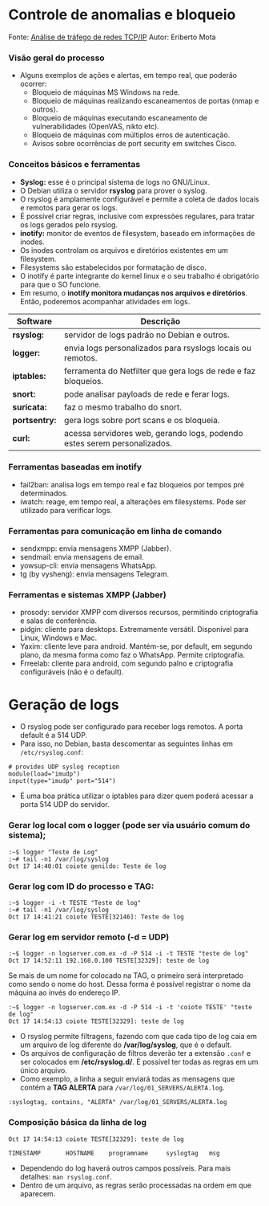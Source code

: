 # Controle de anomalias e bloqueio

Fonte: [Análise de tráfego de redes TCP/IP](https://youtu.be/8KyrUA1nACY?t=3430)
Autor: Eriberto Mota

### Visão geral do processo
- Alguns exemplos de ações e alertas, em tempo real, que poderão ocorrer:
   - Bloqueio de máquinas MS Windows na rede.
   - Bloqueio de máquinas realizando escaneamentos de portas (nmap e outros).
   - Bloqueio de máquinas executando escaneamento de vulnerabilidades (OpenVAS, nikto etc).
   - Bloqueio de máquinas com múltiplos erros de autenticação.
   - Avisos sobre ocorrências de port security em switches Cisco.
   
### Conceitos básicos e ferramentas
- **Syslog:** esse é o principal sistema de logs no GNU/Linux.
- O Debian utiliza o servidor **rsyslog** para prover o syslog.
- O rsyslog é amplamente configurável e permite a coleta de dados locais e remotos para gerar os logs.
- É possível criar regras, inclusive com expressões regulares, para tratar os logs gerados pelo rsyslog.
- **inotify:** monitor de eventos de filesystem, baseado em informações de inodes.
- Os inodes controlam os arquivos e diretórios existentes em um filesystem.
- Filesystems são estabelecidos por formatação de disco.
- O inotify é parte integrante do kernel linux e o seu trabalho é obrigatório para que o SO funcione.
- Em resumo, o **inotify monitora mudanças nos arquivos e diretórios**. Então, poderemos acompanhar atividades em logs.

| **Software** | **Descrição** |  
|--- |---| 
| **rsyslog:** | servidor de logs padrão no Debian e outros. |
| **logger:** | envia logs personalizados para rsyslogs locais ou remotos. |
| **iptables:** | ferramenta do Netfilter que gera logs de rede e faz bloqueios. |
| **snort:** | pode analisar payloads de rede e ferar logs. |
| **suricata:** | faz o mesmo trabalho do snort. |
| **portsentry:** | gera logs sobre port scans e os bloqueia. |
| **curl:** | acessa servidores web, gerando logs, podendo estes serem personalizados. |

### Ferramentas baseadas em inotify
- fail2ban: analisa logs em tempo real e faz bloqueios por tempos pré determinados.
- iwatch: reage, em tempo real, a alterações em filesystems. Pode ser utilizado para verificar logs.

### Ferramentas para comunicação em linha de comando
- sendxmpp: envia mensagens XMPP (Jabber).
- sendmail: envia mensagens de email.
- yowsup-cli: envia mensagens WhatsApp.
- tg (by vysheng): envia mensagens Telegram.

### Ferramentas e sistemas XMPP (Jabber)
- prosody: servidor XMPP com diversos recursos, permitindo criptografia e salas de conferência.
- pidgin: cliente para desktops. Extremamente versátil. Disponível para Linux, Windows e Mac.
- Yaxim: cliente leve para android. Mantém-se, por default, em segundo plano, da mesma forma como faz o WhatsApp. Permite criptografia.
- Frreelab: cliente para android, com segundo palno e criptografia configuráveis (não é o default).

# Geração de logs
- O rsyslog pode ser configurado para receber logs remotos. A porta default é a 514 UDP.
- Para isso, no Debian, basta descomentar as seguintes linhas em `/etc/rsyslog.conf`:
~~~
# provides UDP syslog reception
module(load="imudp")
input(type="imudp" port="514")
~~~
- É uma boa prática utilizar o iptables para dizer quem poderá acessar a porta 514 UDP do servidor.
  
### Gerar log local com o logger (pode ser via usuário comum do sistema);
~~~
:~$ logger "Teste de Log"
:~# tail -n1 /var/log/syslog
Oct 17 14:40:01 coiote genildo: Teste de log
~~~

### Gerar log com ID do processo e TAG:
~~~
:~$ logger -i -t TESTE "Teste de log"
:~# tail -n1 /var/log/syslog
Oct 17 14:41:21 coiote TESTE[32146]: Teste de log
~~~

### Gerar log em servidor remoto (-d = UDP)
~~~
:~$ logger -n logserver.com.ex -d -P 514 -i -t TESTE "teste de log"
Oct 17 14:52:11 192.168.0.100 TESTE[32329]: teste de log
~~~

Se mais de um nome for colocado na TAG, o primeiro será interpretado como sendo o nome do host. Dessa forma é possível registrar o nome da máquina ao invés do endereço IP.
~~~
:~$ logger -n logserver.com.ex -d -P 514 -i -t 'coiote TESTE' "teste de log"
Oct 17 14:54:13 coiote TESTE[32329]: teste de log
~~~
  
- O rsyslog permite filtragens, fazendo com que cada tipo de log caia em um arquivo de log diferente do **/var/log/syslog**, que é o default.
- Os arquivos de configuração de filtros deverão ter a extensão `.conf` e ser colocados em **/etc/rsyslog.d/**. É possível ter todas as regras em um único arquivo.
- Como exemplo, a linha a seguir enviará todas as mensagens que contém a **TAG ALERTA** para `/var/log/01_SERVERS/ALERTA.log`.
~~~
:syslogtag, contains, "ALERTA" /var/log/01_SERVERS/ALERTA.log
~~~

### Composição básica da linha de log
~~~
Oct 17 14:54:13 coiote TESTE[32329]: teste de log

TIMESTAMP		HOSTNAME	programname		syslogtag	msg
~~~
- Dependendo do log haverá outros campos possíveis. Para mais detalhes: `man rsyslog.conf`.
- Dentro de um arquivo, as regras serão processadas na ordem em que aparecem.
 